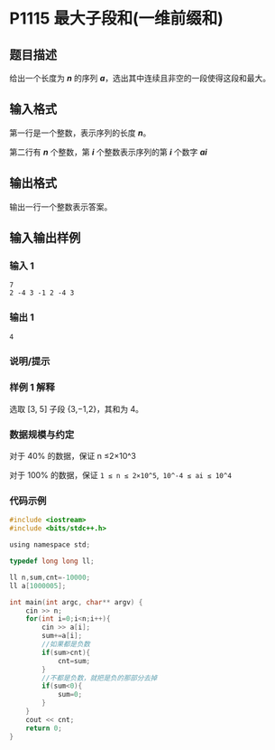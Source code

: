 # P1115 最大子段和(一维前缀和)
## 题目描述
给出一个长度为 ***n*** 的序列 ***a***，选出其中连续且非空的一段使得这段和最大。

## 输入格式
第一行是一个整数，表示序列的长度 ***n***。

第二行有 ***n*** 个整数，第 ***i*** 个整数表示序列的第 ***i*** 个数字 ***ai*** 

## 输出格式
输出一行一个整数表示答案。

## 输入输出样例
### 输入 1
```
7
2 -4 3 -1 2 -4 3
```
### 输出 1 
```
4
```
### 说明/提示
### 样例 1 解释
选取 [3, 5] 子段 {3,−1,2}，其和为 4。

### 数据规模与约定
对于 40% 的数据，保证 n ≤2×10^3 

对于 100% 的数据，保证 ```1 ≤ n ≤ 2×10^5```,``` 10^-4 ≤ ai ≤ 10^4```

### 代码示例
```c
#include <iostream>
#include <bits/stdc++.h>

using namespace std; 

typedef long long ll;

ll n,sum,cnt=-10000;
ll a[1000005];

int main(int argc, char** argv) {
	cin >> n;
	for(int i=0;i<n;i++){
		cin >> a[i];
		sum+=a[i];
		//如果都是负数 
		if(sum>cnt){
			cnt=sum;
		}
		//不都是负数，就把是负的那部分去掉 
		if(sum<0){
			sum=0;
		}
	}
	cout << cnt;
	return 0;
}
```
